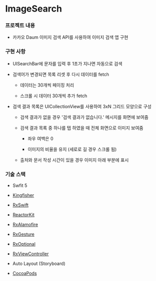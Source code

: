 # ImageSearch

### 프로젝트 내용

- 카카오 Daum 이미지 검색 API를 사용하여 이미지 검색 앱 구현

### 구현 사항

- UISearchBar에 문자를 입력 후 1초가 지나면 자동으로 검색

- 검색어가 변경되면 목록 리셋 후 다시 데이터를 fetch
  
  - 데이터는 30개씩 페이징 처리
  
  - 스크롤 시 데이터 30개씩 추가 fetch

- 검색 결과 목록은 UICollectionView를 사용하여 3xN 그리드 모양으로 구성
  
  - 검색 결과가 없을 경우 '검색 결과가 없습니다.' 메시지를 화면에 보여줌
  
  - 검색 결과 목록 중 하나를 탭 하였을 때 전체 화면으로 이미지 보여줌
    
    - 좌우 여백은 0
    
    - 이미지의 비율을 유지 (세로로 길 경우 스크롤 됨)
  
  - 출처와 문서 작성 시간이 있을 경우 이미지 아래 부분에 표시

### 기술 스택

- Swfit 5

- [Kingfisher](https://github.com/onevcat/Kingfisher)

- [RxSwift](https://github.com/ReactiveX/RxSwift)

- [ReactorKit](https://github.com/ReactorKit/ReactorKit)

- [RxAlamofire](https://github.com/RxSwiftCommunity/RxAlamofire)

- [RxGesture](https://github.com/RxSwiftCommunity/RxGesture)

- [RxOptional](https://github.com/RxSwiftCommunity/RxOptional)

- [RxViewController](https://github.com/devxoul/RxViewController)

- Auto Layout (Storyboard)

- [CocoaPods](https://cocoapods.org)


